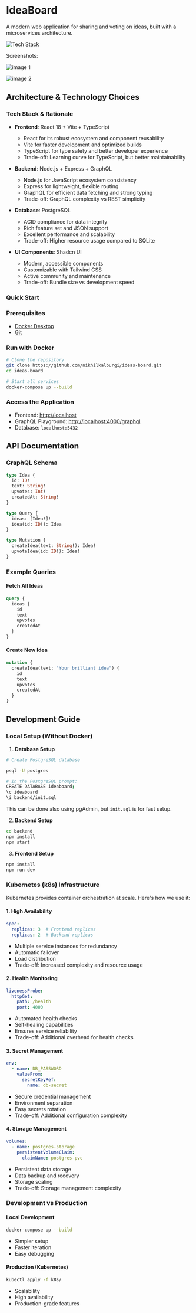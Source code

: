 # IdeaBoard

A modern web application for sharing and voting on ideas, built with a microservices architecture.

![Tech Stack](https://skillicons.dev/icons?i=react,nodejs,ts,graphql,postgres,docker)

Screenshots:

![image 1](https://github.com/nikhilkalburgi/ideas-board/blob/main/Screenshot%202025-10-01%20212156.png)

![image 2](https://github.com/nikhilkalburgi/ideas-board/blob/main/Screenshot%202025-10-01%20212542.png)

## Architecture & Technology Choices

### Tech Stack & Rationale

- **Frontend**: React 18 + Vite + TypeScript
  - React for its robust ecosystem and component reusability
  - Vite for faster development and optimized builds
  - TypeScript for type safety and better developer experience
  - Trade-off: Learning curve for TypeScript, but better maintainability

- **Backend**: Node.js + Express + GraphQL
  - Node.js for JavaScript ecosystem consistency
  - Express for lightweight, flexible routing
  - GraphQL for efficient data fetching and strong typing
  - Trade-off: GraphQL complexity vs REST simplicity

- **Database**: PostgreSQL
  - ACID compliance for data integrity
  - Rich feature set and JSON support
  - Excellent performance and scalability
  - Trade-off: Higher resource usage compared to SQLite

- **UI Components**: Shadcn UI
  - Modern, accessible components
  - Customizable with Tailwind CSS
  - Active community and maintenance
  - Trade-off: Bundle size vs development speed

### Quick Start

### Prerequisites

- [Docker Desktop](https://www.docker.com/products/docker-desktop/)
- [Git](https://git-scm.com/downloads)

### Run with Docker

```bash
# Clone the repository
git clone https://github.com/nikhilkalburgi/ideas-board.git
cd ideas-board

# Start all services
docker-compose up --build
```

### Access the Application

- Frontend: [http://localhost](http://localhost)
- GraphQL Playground: [http://localhost:4000/graphql](http://localhost:4000/graphql)
- Database: `localhost:5432`

## API Documentation

### GraphQL Schema

```graphql
type Idea {
  id: ID!
  text: String!
  upvotes: Int!
  createdAt: String!
}

type Query {
  ideas: [Idea!]!
  idea(id: ID!): Idea
}

type Mutation {
  createIdea(text: String!): Idea!
  upvoteIdea(id: ID!): Idea!
}
```

### Example Queries

#### Fetch All Ideas

```graphql
query {
  ideas {
    id
    text
    upvotes
    createdAt
  }
}
```

#### Create New Idea

```graphql
mutation {
  createIdea(text: "Your brilliant idea") {
    id
    text
    upvotes
    createdAt
  }
}
```

## Development Guide

### Local Setup (Without Docker)

1. **Database Setup**

```bash
# Create PostgreSQL database

psql -U postgres

# In the PostgreSQL prompt:
CREATE DATABASE ideaboard;
\c ideaboard
\i backend/init.sql
```

This can be done also using pgAdmin, but `init.sql` is for fast setup.

2. **Backend Setup**

```bash
cd backend
npm install
npm start
```

3. **Frontend Setup**

```bash
npm install
npm run dev
```

### Kubernetes (k8s) Infrastructure

Kubernetes provides container orchestration at scale. Here's how we use it:

#### 1. High Availability

```yaml
spec:
  replicas: 3  # Frontend replicas
  replicas: 2  # Backend replicas
```

- Multiple service instances for redundancy
- Automatic failover
- Load distribution
- Trade-off: Increased complexity and resource usage

#### 2. Health Monitoring

```yaml
livenessProbe:
  httpGet:
    path: /health
    port: 4000
```

- Automated health checks
- Self-healing capabilities
- Ensures service reliability
- Trade-off: Additional overhead for health checks

#### 3. Secret Management

```yaml
env:
  - name: DB_PASSWORD
    valueFrom:
      secretKeyRef:
        name: db-secret
```

- Secure credential management
- Environment separation
- Easy secrets rotation
- Trade-off: Additional configuration complexity

#### 4. Storage Management

```yaml
volumes:
  - name: postgres-storage
    persistentVolumeClaim:
      claimName: postgres-pvc
```

- Persistent data storage
- Data backup and recovery
- Storage scaling
- Trade-off: Storage management complexity

### Development vs Production

#### Local Development

```bash
docker-compose up --build
```

- Simpler setup
- Faster iteration
- Easy debugging

#### Production (Kubernetes)

```bash
kubectl apply -f k8s/
```

- Scalability
- High availability
- Production-grade features
